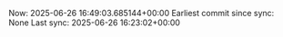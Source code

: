 Now: 2025-06-26 16:49:03.685144+00:00 Earliest commit since sync: None Last sync: 2025-06-26 16:23:02+00:00
